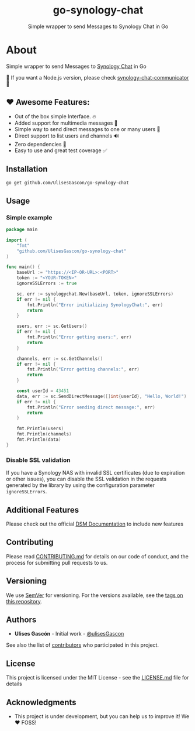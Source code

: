 
<p align="center"><h1 align="center">
  go-synology-chat
</h1>

<p align="center">
  Simple wrapper to send Messages to Synology Chat in Go
</p>


# About

Simple wrapper to send Messages to [Synology Chat](https://www.synology.com/es-es/dsm/feature/chat) in Go

🌟 If you want a Node.js version, please check [synology-chat-communicator](https://www.npmjs.com/package/synology-chat-communicator) 🌟

## ❤️ Awesome Features:

- Out of the box simple Interface. 🔥
- Added support for multimedia messages 🍺
- Simple way to send direct messages to one or many users  🎉
- Direct support to list users and channels 🔊
- Zero dependencies 💪
- Easy to use and great test coverage ✅


## Installation

```bash
go get github.com/UlisesGascon/go-synology-chat
```

## Usage

### Simple example

```go
package main

import (
    "fmt"
    "github.com/UlisesGascon/go-synology-chat"
)

func main() {
    baseUrl := "https://<IP-OR-URL>:<PORT>"
    token := "<YOUR-TOKEN>"
    ignoreSSLErrors := true

    sc, err := synologychat.New(baseUrl, token, ignoreSSLErrors)
    if err != nil {
        fmt.Println("Error initializing SynologyChat:", err)
        return
    }

    users, err := sc.GetUsers()
    if err != nil {
        fmt.Println("Error getting users:", err)
        return
    }

    channels, err := sc.GetChannels()
    if err != nil {
        fmt.Println("Error getting channels:", err)
        return
    }

    const userId = 43451
    data, err := sc.SendDirectMessage([]int{userId}, "Hello, World!")
    if err != nil {
        fmt.Println("Error sending direct message:", err)
        return
    }

    fmt.Println(users)
    fmt.Println(channels)
    fmt.Println(data)
}
```

### Disable SSL validation

If you have a Synology NAS with invalid SSL certificates (due to expiration or other issues), you can disable the SSL validation in the requests generated by the library by using the configuration parameter `ignoreSSLErrors`.


## Additional Features

Please check out the official [DSM Documentation](https://kb.synology.com/en-uk/DSM/help/Chat/chat_integration?version=7) to include new features


## Contributing

Please read [CONTRIBUTING.md](https://github.com/UlisesGascon/.github/blob/main/contributing.md) for details on our code of conduct, and the process for submitting pull requests to us.

## Versioning

We use [SemVer](http://semver.org/) for versioning. For the versions available, see the [tags on this repository](https://github.com/go-synology-chat/tags).

## Authors

- **Ulises Gascón** - Initial work - [@ulisesGascon](https://github.com/ulisesGascon)

See also the list of [contributors](https://github.com/go-synology-chat/contributors) who participated in this project.

## License

This project is licensed under the MIT License - see the [LICENSE.md](LICENSE.md) file for details

## Acknowledgments

- This project is under development, but you can help us to improve it! We :heart: FOSS!
